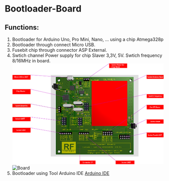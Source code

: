 # Bootloader-Board
## Functions:
1. Bootloader for Arduino Uno, Pro Mini, Nano, ... using a chip Atmega328p
2. Bootloader through connect Micro USB.
3. Fusebit chip through connector ASP External.
4. Swtich channel Power supply for chip Slaver 3,3V, 5V. Swtich frequency 8/16MHz in board.
![Board](https://github.com/RFThings/Bootloader-Board/blob/master/images/bootloader_changer.png)
![Board](https://github.com/RFThings/Bootloader-Board/blob/master/images/image.png)
5. Bootloader using Tool Arduino IDE [Arduino IDE](https://www.arduino.cc/en/Main/Software)
